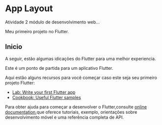 # App Layout

Atividade 2 módulo de desenvolvimento web...

Meu primeiro projeto no Flutter.

## Inicio

A seguir, estão algumas idicações do Flutter para uma melhor experiencia.

Este é um ponto de partida para um aplicativo Flutter.

Aqui estão alguns recursos para você começar caso este seja seu primeiro projeto Flutter:

- [Lab: Write your first Flutter app](https://docs.flutter.dev/get-started/codelab)
- [Cookbook: Useful Flutter samples](https://docs.flutter.dev/cookbook)

Para obter ajuda para começar a desenvolver o Flutter,consulte
[online documentation](https://docs.flutter.dev/),que oferece tutoriais, exemplo, orientações sobre desenvolvimento móvel e uma referência completa de API.

